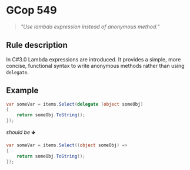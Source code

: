 ﻿# GCop 549

> *"Use lambda expression instead of anonymous method."*

## Rule description

In C#3.0 Lambda expressions are introduced. It provides a simple, more concise, functional syntax to write anonymous methods rather than using `delegate`.

## Example

```csharp
var someVar = items.Select(delegate (object someObj)
{
    return someObj.ToString();
});
```

*should be* 🡻

```csharp
var someVar = items.Select((object someObj) =>
{
    return someObj.ToString();
});
```


